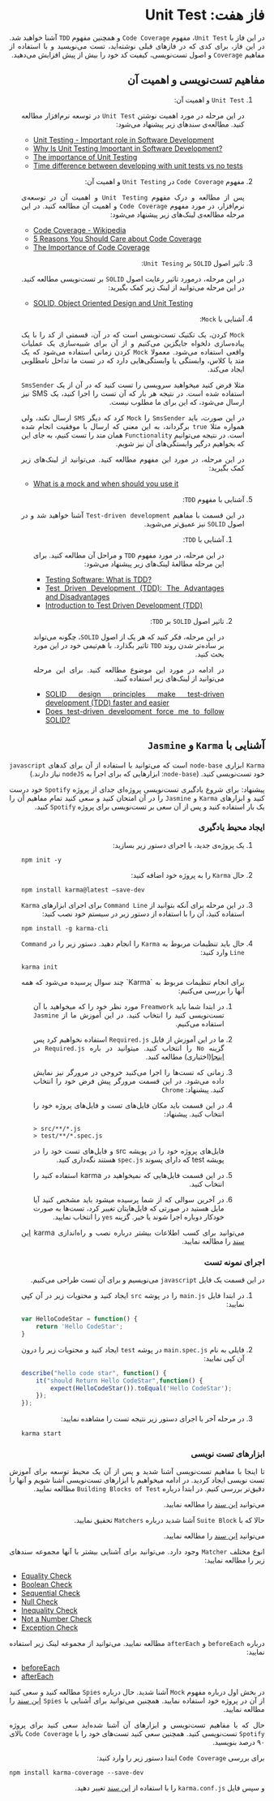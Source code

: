 <div dir="rtl" align='justify'>

# فاز هفت: Unit Test

در این فاز با `Unit Test`،
مفهوم `Code Coverage`
و همچنین مفهوم `TDD`
آشنا خواهید شد. در این فاز، برای کدی که در فازهای قبلی نوشته‌اید، تست می‌نویسید و با استفاده از مفاهیم `Coverage`
و اصول تست‌نویسی،
کیفیت کد خود را بیش از پیش افزایش می‌دهید.

## مفاهیم تست‌نویسی و اهمیت آن

1. `Unit Test` و اهمیت آن:

   در این مرحله در مورد اهمیت نوشتن `Unit Test`
   در توسعه نرم‌افزار مطالعه کنید. مطالعه‌ی سندهای زیر پیشنهاد می‌شود:

   <div dir="ltr">

   - [Unit Testing - Important role in Software Development](https://medium.com/nonstopio/unit-testing-important-role-in-software-development-1f52f7c810f8)
   - [Why Is Unit Testing Important in Software Development?](https://performancelabus.com/unit-testing-importance/)
   - [The importance of Unit Testing](https://fortegrp.com/the-importance-of-unit-testing/)
   - [Time difference between developing with unit tests vs no tests](https://softwareengineering.stackexchange.com/questions/322256/time-difference-between-developing-with-unit-tests-vs-no-tests)

   </div>

1. مفهوم `Code Coverage` در `Unit Testing` و اهمیت آن:

   پس از مطالعه و درک مفهوم `Unit Testing`
   و اهمیت آن در توسعه‌ی نرم‌افزار، در مورد مفهوم `Code Coverage`
   و اهمیت آن مطالعه کنید. در این مرحله مطالعه‌ی لینک‌های زیر پیشنهاد می‌شود:

   <div dir="ltr">

   - [Code Coverage - Wikipedia](https://en.wikipedia.org/wiki/Code_coverage)
   - [5 Reasons You Should Care about Code Coverage](https://eldarion.com/blog/2017/07/13/5-reasons-you-should-care-about-code-coverage/)
   - [The Importance of Code Coverage](https://blog.cloudboost.io/the-importance-of-code-coverage-9b4d513f39b4)

   </div>

1. تاثیر اصول `SOLID` بر `Unit Tesing`:

   در این مرحله، درمورد تاثیر رعایت اصول `SOLID`
   بر تست‌نویسی مطالعه کنید. در این مرحله می‌توانید از لینک زیر کمک بگیرید:

   <div dir="ltr">

   - [SOLID, Object Oriented Design and Unit Testing](https://huestones.co.uk/2015/06/solid-object-oriented-design-and-unit-testing/)

   </div>

1. آشنایی با `Mock`:

   `Mock`
   کردن، یک تکنیک تست‌نویسی است که در آن، قسمتی از کد را با یک پیاده‌سازی دلخواه جایگزین می‌کنیم و از آن برای شبیه‌سازی یک عملیات واقعی استفاده می‌شود. معمولا `Mock`
   کردن زمانی استفاده می‌شود که یک متد یا کلاس، وابستگی یا وابستگی‌هایی دارد که در تست ما تداخل نامطلوبی ایجاد می‌کند.

   مثلا فرض کنید میخواهید سرویسی را تست کنید که در آن از یک `SmsSender`
   استفاده شده است. در نتیجه هر بار که آن تست را اجرا کنید، یک SMS
   نیز ارسال می‌شود، که این برای ما مطلوب نیست.

   در این صورت، باید `SmsSender`
   را `Mock`
   کرد که دیگر `SMS`
   ارسال نکند، ولی همواره مثلا `true`
   برگرداند، به این معنی که ارسال با موفقیت انجام شده است. در نتیجه می‌توانیم `Functionality`
   همان متد را تست کنیم، به جای این که بخواهیم درگیر وابستگی‌های آن نیز شویم.

   در این مرحله، در مورد این مفهوم مطالعه کنید. می‌توانید از لینک‌های زیر کمک بگیرید:

   <div dir="ltr">

   - [What is a mock and when should you use it](https://stackoverflow.com/questions/214092/what-is-a-mock-and-when-should-you-use-it)

   </div>

1. آشنایی با مفهوم `TDD`:

   در این قسمت با مفاهیم `Test-driven development`
   آشنا خواهید شد و در اصول `SOLID`
   نیز عمیق‌تر می‌شوید.

   1. آشنایی با `TDD`:

      در این مرحله، در مورد مفهوم `TDD`
      و مراحل آن مطالعه کنید. برای این مرحله مطالعهٔ لینک‌های زیر پیشنهاد می‌شود:

      <div dir="ltr">

      - [Testing Software: What is TDD?](https://medium.com/javascript-scene/testing-software-what-is-tdd-459b2145405c)
      - [Test Driven Development (TDD): The Advantages and Disadvantages](https://medium.com/@stevenpcurtis.sc/test-driven-development-tdd-the-advantages-and-disadvantages-5347899ead90)
      - [Introduction to Test Driven Development (TDD)](https://medium.com/hackernoon/introduction-to-test-driven-development-tdd-61a13bc92d92)

      </div>

   1. تاثیر اصول `SOLID` بر `TDD`:

      در این مرحله، فکر کنید که هر یک از اصول `SOLID`،
      چگونه می‌تواند بر ساده‌تر شدن روند `TDD`
      تاثیر بگذارد. با هم‌تیمی خود در این مورد بحث کنید.

      در ادامه در مورد این موضوع مطالعه کنید. برای این مرحله می‌توانید از لینک‌های زیر استفاده کنید.

      <div dir="ltr">

      - [SOLID design principles make test-driven development (TDD) faster and easier](https://medium.com/ibm-garage/solid-design-principles-makes-test-driven-development-faster-and-easier-35c9eec22ff1)
      - [Does test-driven development force me to follow SOLID?](https://softwareengineering.stackexchange.com/a/111868)

      </div>

## آشنایی با `Karma` و `Jasmine`

`Karma` ابزاری `node-base` است که می‌توانید با استفاده از آن برای کدهای `javascript`
خود تست‌نویسی کنید. (`node-base`: ابزار‌هایی که برای اجرا به `nodeJS` نیاز دارند.)

پیشنهاد: برای شروع یادگیری تست‌نویسی پروژه‌ای جدای از پروژه `Spotify` خود درست کنید و ابزارهای `Karma` و `Jasmine` را در آن امتحان کنید و سعی کنید تمام مفاهیم آن را یک بار استفاده کنید و پس از آن سعی بر تست‌نویسی برای پروژه `Spotify` کنید.

### ایجاد محیط یادگیری
1. یک پروژه‌ی جدید، با اجرای دستور زیر بسازید:
    <div dir="ltr">

    ```
    npm init -y
    ```

    </div>
1. حال `Karma` را به پروژه خود اضافه کنید:
    <div dir="ltr">

    ```
    npm install karma@latest –save-dev
    ```

    </div>

1. در این مرحله برای آنکه بتوانید از `Command Line` برای اجرای ابزارهای `Karma` استفاده کنیذ، آن را با استفاده از دستور زیر در سیستم خود نصب کنید:
    <div dir="ltr">

    ```
    npm install -g karma-cli
    ```
    </div>
1. حال باید تنظیمات مربوط به `Karma` را انجام دهید. دستور زیر را در `Command Line` وارد کنید:
    <div dir="ltr">

    ```
    karma init
    ```
    </div>
    برای انجام تنظیمات مربوط به `Karma` چند سوال پرسیده می‌شود که همه آنها را بررسی می‌کنیم:
    
    1. در ابتدا شما باید `Freamwork` مورد نظر خود را که میخواهید با آن تست‌نویسی کنید را انتخاب کنید. در این آموزش ما از `Jasmine` استفاده می‌کنیم.
    1. ما در این آموزش از فایل `Required.js` استفاده نخواهیم کرد پس گزینه `No` را انتخاب کنید. میتوانید در باره `Required.js` در [اینجا](https://requirejs.org/docs/start.html)(اختیاری) مطالعه کنید.
    1. زمانی که تست‌ها را اجرا می‌کنید خروجی در مرورگر نیز نمایش داده می‌شود. در این قسمت مرورگر پیش فرض خود را انتخاب کنید. پیشنهاد: `Chrome`
    1. در این قسمت باید مکان فایل‌های تست  و فایل‌های پروژه خود را انتخاب کنید. پیشنهاد:
        <div dir="ltr">

        ```
        > src/**/*.js
        > test/**/*.spec.js
        ```
        </div>
        
        فایل‌های پروژه خود را در پویشه src و فایل‌های تست خود را در پویشه test که دارای پسوند `spec.js` هستند نگه‌داری کنید.
        
    1. در این قسمت فایل‌هایی که نمیخواهید در karma استفاده کنید را انتخاب کنید.
    1. در آخرین سوالی که از شما پرسیده میشود باید مشخص کنید آیا مایل هستید در صورتی که فایل‌هایتان تغییر کرد، تست‌ها به صورت خودکار دوباره اجرا شوند یا خیر. گزینه `yes` را انتخاب نمایید.
    
    می‌توانید برای کسب اطلاعات بیشتر درباره نصب و راه‌اندازی karma [این سند](https://www.softwaretestinghelp.com/karma-test-runner-tutorial/) را مطالعه نمایید.

### اجرای نمونه تست
در این قسمت یک فایل `javascript` می‌نویسیم و برای آن تست طراحی می‌کنیم.
1. در ابتدا فایل `main.js` را در پوشه `src` ایجاد کنید و محتویات زیر در آن کپی نمایید:
    <div dir="ltr">

    ```js
    var HelloCodeStar = function() {
        return 'Hello CodeStar';
    }
    ```
    </div>
1. فایلی به نام `main.spec.js` در پوشه `test` ایجاد کنید و محتویات زیر را درون آن کپی نمایید:
    <div dir="ltr">

    ```js
    describe("hello code star", function() { 
        it("should Return Hello CodeStar",function() { 
            expect(HelloCodeStar()).toEqual('Hello CodeStar'); 
        }); 
    });
    ```
    </div>
1. در مرحله آخر با اجرای دستور زیر نتیجه تست را مشاهده نمایید:
    <div dir="ltr">

    ```
    karma start
    ```
    </div>
### ابزارهای تست نویسی
تا اینجا با مفاهیم تست‌نویسی آشنا شدید و پس از آن یک محیط توسعه برای آموزش تست نویسی ایجاد کردید. در ادامه میخواهیم با ابزارهای تست‌نویسی آشنا شویم و آنها را دقیق‌تر بررسی کنیم. در ابتدا درباره `Building Blocks of Test` مطالعه نمایید.

می‌توانید [این سند](https://www.tutorialspoint.com/jasminejs/jasminejs_building_blocks_of_test.htm) را مطالعه نمایید.

حالا که با `Suite Block` آشنا شدید درباره `Matchers` تحقیق نمایید.

می‌توانید [این سند](https://www.tutorialspoint.com/jasminejs/jasminejs_matchers.htm) را مطالعه نمایید.

انوع مختلف `Matcher` وجود دارد. می‌توانید برای آشنایی بیشتر با آنها مجموعه سندهای زیر را مطالعه نمایید:

<div dir="ltr">

- [Equality Check](https://www.tutorialspoint.com/jasminejs/jasminejs_equality_check.htm)
- [Boolean Check](https://www.tutorialspoint.com/jasminejs/jasminejs_boolean_check.htm)
- [Sequential Check](https://www.tutorialspoint.com/jasminejs/jasminejs_sequential_check.htm)
- [Null Check](https://www.tutorialspoint.com/jasminejs/jasminejs_null_check.htm)
- [Inequality Check](https://www.tutorialspoint.com/jasminejs/jasminejs_inequality_check.htm)
- [Not a Number Check](https://www.tutorialspoint.com/jasminejs/jasminejs_not_number_check.htm)
- [Exception Check](https://www.tutorialspoint.com/jasminejs/jasminejs_exception_check.htm)
</div>

درباره `beforeEach` و `afterEach` مطالعه نمایید. می‌توانید از مجموعه لینک زیر استفاده نمایید:
<div dir="ltr">

- [beforeEach](https://www.tutorialspoint.com/jasminejs/jasminejs_beforeeach.htm)
- [afterEach](https://www.tutorialspoint.com/jasminejs/jasminejs_aftereach.htm)
</div>

در بخش اول درباره مفهوم `Mock` آشنا شدید. حال درباره `Spies` مطالعه کنید و سعی کنید از آن در پروژه خود استفاده نمایید. همچنین می‌توانید برای آشنایی با `Spies` [این سند](https://www.tutorialspoint.com/jasminejs/jasminejs_spies.htm) را مطالعه نمایید.

حال که با مفاهیم تست‌نویسی و ابزارهای آن آشنا شده‌اید سعی کنید برای پروژه `Spotify` تست‌نویسی کنید. همچنین سعی کنید تست‌های خود را با `Code Coverage` بالای ۹۰ درصد بنویسید.

برای بررسی `Code Coverage` ابتدا دستور زیر را وارد کنید:
<div dir="ltr">

```
npm install karma-coverage --save-dev
```
</div>

و سپس فایل `karma.conf.js` را با استفاده از [این سند](https://karma-runner.github.io/0.8/config/coverage.html) تغییر دهید.
</div>
